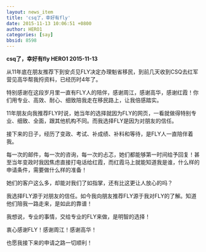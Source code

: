 ```yaml
---
layout: news_item
title: 'csq了，幸好有fly'
date: 2015-11-13 10:06:51 +0800
author: HERO1
categories: [say]
bbsid: 8598
---
```


**csq了，幸好有fly HERO1 2015-11-13**

从11年底在朋友推荐下到安贞见FLY决定办理魁省移民，到前几天收到CSQ去红军营见高华帮我捋资料，已经历时4年了。

特别感谢在这段岁月里一直有FLY人的陪伴，感谢周江，感谢高华，感谢红霞！你们用专业、高效、耐心、细致陪我走在移民路上，让我倍感踏实。

11年朋友向我推荐FLY时说，她当年的选择就因为FLY的网页，一看就做得特别专业、细致、全面，跟其他机构不同。而我选择FLY是因为对朋友的信任。

接下来的日子，经历了变政、考试、补成绩、补料和等待，是FLY人一直陪伴着我。

每一次的邮件，每一次的咨询，每一次的忐忑，她们都能够第一时间给予回复！甚至当年变政时我因焦虑直接打电话给红霞，而红霞马上就能知道我是谁，什么样的申请条件，需要做什么样的准备！

她们的客户这么多，却能对我们了如指掌，还有比这更让人放心的吗？

我选择FLY源于对朋友的信任。如今我向朋友推荐FLY源于我对FLY的了解。知道他们陪我一路走来，是如此的靠谱！

我想说，专业的事情，交给专业的FLY来做，是明智的选择！

衷心感谢FLY！感谢周江！感谢高华！

也愿我接下来的申请之路一切顺利！
